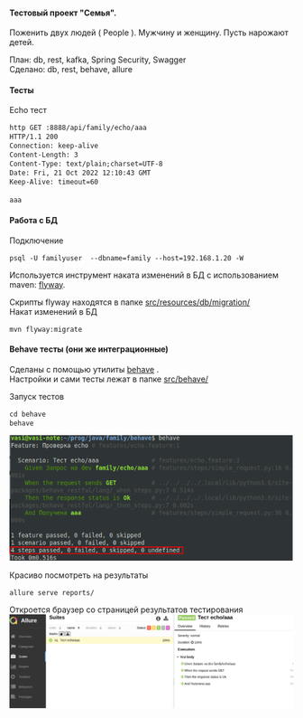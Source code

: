 #### Тестовый проект "Семья". 

Поженить двух людей ( People ). Мужчину и женщину. Пусть нарожают детей.

План:
db, rest, kafka, Spring Security, Swagger<br/>
Сделано:
db, rest, behave, allure
#### Тесты
Echo тест
````
http GET :8888/api/family/echo/aaa
HTTP/1.1 200 
Connection: keep-alive
Content-Length: 3
Content-Type: text/plain;charset=UTF-8
Date: Fri, 21 Oct 2022 12:10:43 GMT
Keep-Alive: timeout=60

aaa
````

#### Работа с БД
Подключение
````
psql -U familyuser  --dbname=family --host=192.168.1.20 -W
````

Используется инструмент наката изменений в БД с использованием maven: [flyway](https://flywaydb.org/documentation/getstarted/firststeps/maven).

Скрипты flyway находятся в папке [src/resources/db/migration/](https://github.com/cherepakhin/family/tree/master/src/main/resources/db/migration)  
Накат изменений в БД
````
mvn flyway:migrate
````

#### Behave тесты (они же интеграционные)
Сделаны с помощью утилиты [behave](https://behave.readthedocs.io/en/stable/) .<br/>
Настройки и сами тесты лежат в папке [src/behave/](https://github.com/cherepakhin/family/tree/master/src/behave/) 

Запуск тестов
````
cd behave
behave
````
![результаты](/behave/doc/behave.png)

Красиво посмотреть на результаты 
````
allure serve reports/
````
Откроется браузер со страницей результатов тестирования
![страницей результатов тестирования](/behave/doc/allure.png)

